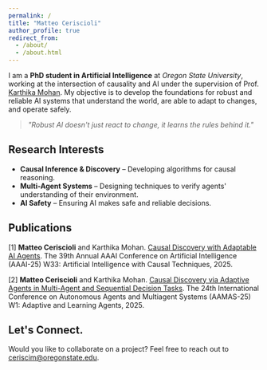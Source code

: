 ```yaml
---
permalink: /
title: "Matteo Ceriscioli"
author_profile: true
redirect_from: 
  - /about/
  - /about.html
---
```


I am a **PhD student in Artificial Intelligence** at *Oregon State University*, working at the intersection of causality and AI under the supervision of Prof. [Karthika Mohan](https://karthikamohan.com/). My objective is to develop the foundations for robust and reliable AI systems that understand the world, are able to adapt to changes, and operate safely.

> *"Robust AI doesn't just react to change, it learns the rules behind it."*

## Research Interests
- **Causal Inference & Discovery** – Developing algorithms for causal reasoning.
- **Multi-Agent Systems** – Designing techniques to verify agents' understanding of their environment.
- **AI Safety** – Ensuring AI makes safe and reliable decisions.

## Publications

[1] **Matteo Ceriscioli** and Karthika Mohan. [Causal Discovery with Adaptable AI Agents](\href{https://openreview.net/attachment?id=FY5RYxJCQJ&name=pdf}). The 39th Annual AAAI Conference on Artificial Intelligence (AAAI-25) W33: Artificial Intelligence with Causal Techniques, 2025.

[2] **Matteo Ceriscioli** and Karthika Mohan. [Causal Discovery via Adaptive Agents in Multi-Agent and Sequential Decision Tasks](\href{https://openreview.net/attachment?id=CcyLwtPfat&name=pdf}). The 24th International Conference on Autonomous Agents and Multiagent Systems (AAMAS-25) W1: Adaptive and Learning Agents, 2025.

<!--### Ongoing Work
- **A Causal Framework for AI Safety** - *In preparation for UAI-25*
- **On the Efficacy of Discrete Curvature in Message-Passing Graph Neural Networks** - *In preparation*

### Peer-reviewed papers-->

<!-- - **Causal Discovery via Adaptive Agents in Multi-Agent and Sequential Decision Tasks** - *AAMAS-25 Adaptive Agents Workshop* -->


## Let's Connect.
Would you like to collaborate on a project? Feel free to reach out to ceriscim@oregonstate.edu.
